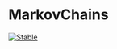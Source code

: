 # MarkovChains

[![Stable](https://img.shields.io/badge/docs-stable-blue.svg)](https://github.mit.edu/pages/mfornino/MarkovChains.jl/)
<!--[![Dev](https://img.shields.io/badge/docs-dev-blue.svg)](https://mfornino.github.io/MarkovChains.jl/dev)
[![Build Status](https://github.com/mfornino/MarkovChains.jl/workflows/CI/badge.svg)](https://github.com/mfornino/MarkovChains.jl/actions)
[![Coverage](https://codecov.io/gh/mfornino/MarkovChains.jl/branch/master/graph/badge.svg)](https://codecov.io/gh/mfornino/MarkovChains.jl)-->
